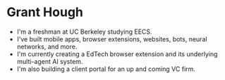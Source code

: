 # Grant Hough

- I'm a freshman at UC Berkeley studying EECS.
- I've built mobile apps, browser extensions, websites, bots, neural networks, and more.
- I'm currently creating a EdTech browser extension and its underlying multi-agent AI system.
- I'm also building a client portal for an up and coming VC firm.
<!-- [![Grant's Most Used Languages](https://github-readme-stats.vercel.app/api/top-langs/?username=granthough&layout=compact)](https://github.com/anuraghazra/github-readme-stats)
 -->
<!--[![Grant's Most Used Languages](https://github-readme-stats.vercel.app/api/top-langs/?username=granthough&exclude_repo=band-aid,skinhub)](https://github.com/anuraghazra/github-readme-stats)

![](https://komarev.com/ghpvc/?username=granthough)
